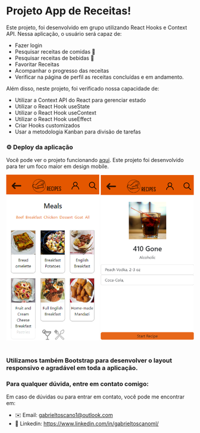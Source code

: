 # Projeto App de Receitas! #

Este projeto, foi desenvolvido em grupo utilizando React Hooks e Context API. Nessa aplicação, o usuário será capaz de:

- Fazer login
- Pesquisar receitas de comidas 🍔
- Pesquisar receitas de bebidas 🍹
- Favoritar Receitas
- Acompanhar o progresso das receitas
- Verificar na página de perfil as receitas concluídas e em andamento.


Além disso, neste projeto, foi verificado nossa capacidade de:
- Utilizar a Context API do React para gerenciar estado
- Utilizar o React Hook useState
- Utilizar o React Hook useContext
- Utilizar o React Hook useEffect
- Criar Hooks customizados
- Usar a metodologia Kanban para divisão de tarefas


### ⚙️ Deploy da aplicação ###
Você pode ver o projeto funcionando <a href=“https://toscano-recipes-app.vercel.app/“>aqui</a>. Este projeto foi desenvolvido para ter um foco maior em design mobile.

<div align="center">
<img src="./src/images/ReadmeImages/meals.png" alt="homePageMeal.png" width="250"> <img src="./src/images/ReadmeImages/drink.png" alt="drink.png" width="250">
</div>

<br />


### Utilizamos também Bootstrap para desenvolver o layout responsivo e agradável em toda a aplicação. ###


### Para qualquer dúvida, entre em contato comigo: ###
Em caso de dúvidas ou para entrar em contato, você pode me encontrar em:

- ✉️ Email: gabrieltoscano1@outlook.com
- 🔗 Linkedin: https://www.linkedin.com/in/gabrieltoscanoml/
